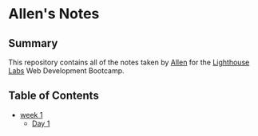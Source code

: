 # Allen's Notes

## Summary

This repository contains all of the notes taken by [Allen](https://github.com/Allenzzp?tab=repositories) for the [Lighthouse Labs](https://www.lighthouselabs.ca/) Web Development Bootcamp.

## Table of Contents
* [week 1](/Week_1)
  * [Day 1](/Week_1/Day_1)

